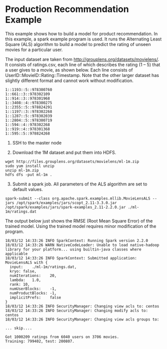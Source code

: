 # Production Recommendation Example

This example shows how to build a model for product recommendation. In this example, a spark example program is used. It runs the Alternating Least Square (ALS) algorithm to build a model to predict the rating of unseen movies for a particular user.

The input dataset are taken from http://grouplens.org/datasets/movielens/.  It consists of ratings.csv, each line of which describes the rating (1 – 5) that a user gives to a movie, as shown below. Each line consists of UserID::MovieID::Rating::Timestamp. Note that the other larger dataset has slightly different format and cannot work without modification.

```
1::1193::5::978300760
1::661::3::978302109
1::914::3::978301968
1::3408::4::978300275
1::2355::5::978824291
1::1197::3::978302268
1::1287::5::978302039
1::2804::5::978300719
1::594::4::978302268
1::919::4::978301368
1::595::5::978824268
```

1. SSH to the master node

2. Download the 1M dataset and put them into HDFS.
```shell
wget http://files.grouplens.org/datasets/movielens/ml-1m.zip
sudo yum install unzip
unzip ml-1m.zip
hdfs dfs -put ml-1m .
```

3. Submit a spark job. All parameters of the ALS algorithm are set to default values.
```shell
spark-submit --class org.apache.spark.examples.mllib.MovieLensALS --jars /opt/spark/examples/jars/scopt_2.11-3.3.0.jar /opt/spark/examples/jars/spark-examples_2.11-2.2.0.jar ./ml-1m/ratings.dat
```
 The output below just shows the RMSE (Root Mean Square Error) of the trained model. Using the trained model requires minor modification of the program.

```
18/03/12 14:33:26 INFO SparkContext: Running Spark version 2.2.0
18/03/12 14:33:26 WARN NativeCodeLoader: Unable to load native-hadoop library for your platform... using builtin-java classes where applicable
18/03/12 14:33:26 INFO SparkContext: Submitted application: MovieLensALS with {
  input:	./ml-1m/ratings.dat,
  kryo:	false,
  numIterations:	20,
  lambda:	1.0,
  rank:	10,
  numUserBlocks:	-1,
  numProductBlocks:	-1,
  implicitPrefs:	false
}
18/03/12 14:33:26 INFO SecurityManager: Changing view acls to: centos
18/03/12 14:33:26 INFO SecurityManager: Changing modify acls to: centos
18/03/12 14:33:26 INFO SecurityManager: Changing view acls groups to:

... skip....

Got 1000209 ratings from 6040 users on 3706 movies.
Training: 799402, test: 200807.
```

